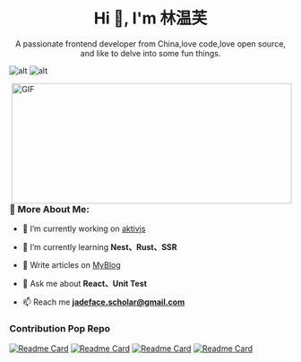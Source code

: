 <h1 align="center">Hi 👋, I'm 林温芙</h1>
<p align="center">A passionate frontend developer from China,love code,love open source, and like to delve into some fun things.</p>

![alt](https://img.shields.io/github/followers/bigbigDreamer?style=social)
![alt](https://img.shields.io/github/stars/bigbigDreamer?style=social)

<img align="right" alt="GIF" src="https://cdn.jsdelivr.net/gh/bigbigDreamer/pic-bed@main/uPic/code.gif" width="500" height="215" />

###  🧐 More About Me:

- 🔭 I’m currently working on [aktivjs](https://github.com/aktivjs)

- 🌱 I’m currently learning **Nest、Rust、SSR**

- 📝 Write articles on [MyBlog](www.bigdreamer.cc)

- 💬 Ask me about **React、Unit Test**

- 📫 Reach me **jadeface.scholar@gmail.com**


### Contribution Pop Repo

[![Readme Card](https://github-readme-stats.vercel.app/api/pin/?username=myNameIsDu&repo=aktiv&theme=dark)](https://github.com/myNameIsDu/aktiv)
[![Readme Card](https://github-readme-stats.vercel.app/api/pin/?username=sindresorhus&repo=is&theme=dark)](https://github.com/sindresorhus/is)
[![Readme Card](https://github-readme-stats.vercel.app/api/pin/?username=bigbigDreamer&repo=fuck-awesome&theme=dark)](https://github.com/bigbigDreamer/fuck-awesome)
[![Readme Card](https://github-readme-stats.vercel.app/api/pin/?username=bigbigDreamer&repo=hand-write-awesome&theme=dark)](https://github.com/bigbigDreamer/hand-write-awesome)

